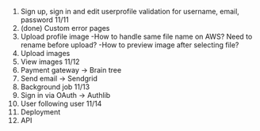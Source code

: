 1. Sign up, sign in and edit userprofile validation for username, email, password
   11/11
2. (done) Custom error pages
3. Upload profile image
   -How to handle same file name on AWS? Need to rename before upload?
   -How to preview image after selecting file?
4. Upload images
5. View images
   11/12
6. Payment gateway -> Brain tree
7. Send email -> Sendgrid
8. Background job
   11/13
9. Sign in via OAuth -> Authlib
10. User following user
    11/14
11. Deployment
12. API
